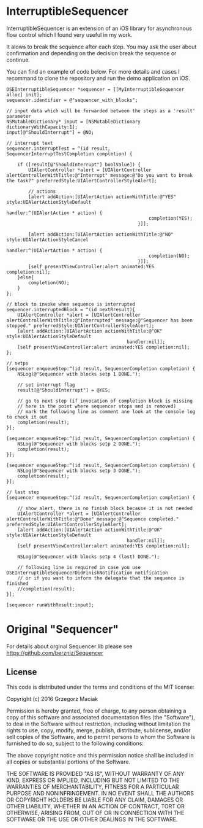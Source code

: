 InterruptibleSequencer
=========

InterruptibleSequencer is an extension of an iOS library for asynchronous flow control which I found very useful in my work.

It alows to break the sequence after each step.
You may ask the user about confirmation and depending on the decision break the sequence or continue.

You can find an example of code below.
For more details and cases I recommand to clone the repository and run the demo application on iOS.

```objc
DSEInterruptibleSequencer *sequencer = [[MyInterruptibleSequencer alloc] init];
sequencer.identifier = @"sequencer_with_blocks";

// input data which will be forwarded between the steps as a 'result' parameter
NSMutableDictionary* input = [NSMutableDictionary dictionaryWithCapacity:1];
input[@"ShouldInterrupt"] = @NO;

// interrupt text
sequencer.interruptTest = ^(id result, SequencerInterruptTestCompletion completion) {
    
    if ([result[@"ShouldInterrupt"] boolValue]) {
        UIAlertController *alert = [UIAlertController alertControllerWithTitle:@"Interrupt" message:@"Do you want to break the task?" preferredStyle:UIAlertControllerStyleAlert];
        
        // actions
        [alert addAction:[UIAlertAction actionWithTitle:@"YES" style:UIAlertActionStyleDefault
                                                handler:^(UIAlertAction * action) {
                                                    completion(YES);
                                                }]];
        
        [alert addAction:[UIAlertAction actionWithTitle:@"NO" style:UIAlertActionStyleCancel
                                                handler:^(UIAlertAction * action) {
                                                    completion(NO);
                                                }]];
        [self presentViewController:alert animated:YES completion:nil];
    }else{
        completion(NO);
    }
};

// block to invoke when sequence is interrupted
sequencer.interruptedBlock = ^(id nextRresult){
    UIAlertController *alert = [UIAlertController alertControllerWithTitle:@"Interrupted" message:@"Sequencer has been stopped." preferredStyle:UIAlertControllerStyleAlert];
    [alert addAction:[UIAlertAction actionWithTitle:@"OK" style:UIAlertActionStyleDefault
                                            handler:nil]];
    [self presentViewController:alert animated:YES completion:nil];
};

// setps
[sequencer enqueueStep:^(id result, SequencerCompletion completion) {
    NSLog(@"Sequencer with blocks setp 1 DONE.");
    
    // set interrupt flag
    result[@"ShouldInterrupt"] = @YES;
    
    // go to next step (if invocation of completion block is missing
    // here is the point where sequencer stops and is removed)
    // mark the following line as comment ane look at the console log to check it out
    completion(result);
}];

[sequencer enqueueStep:^(id result, SequencerCompletion completion) {
    NSLog(@"Sequencer with blocks setp 2 DONE.");
    completion(result);
}];

[sequencer enqueueStep:^(id result, SequencerCompletion completion) {
    NSLog(@"Sequencer with blocks setp 3 DONE.");
    completion(result);
}];

// last step
[sequencer enqueueStep:^(id result, SequencerCompletion completion) {
    
    // show alert, there is no finish block because it is not needed
    UIAlertController *alert = [UIAlertController alertControllerWithTitle:@"Done" message:@"Sequence completed." preferredStyle:UIAlertControllerStyleAlert];
    [alert addAction:[UIAlertAction actionWithTitle:@"OK" style:UIAlertActionStyleDefault
                                            handler:nil]];
    [self presentViewController:alert animated:YES completion:nil];
    
    NSLog(@"Sequencer with blocks setp 4 (last) DONE.");
    
    // following line is required in case you use DSEInterruptibleSequencerDidFinishNotification notification
    // or if you want to inform the delegate that the sequence is finished
    //completion(result);
}];

[sequencer runWithResult:input];
```

Original "Sequencer"
=========

For details about orginal Sequencer lib please see https://github.com/berzniz/Sequencer


## License

This code is distributed under the terms and conditions of the MIT license:

Copyright (c) 2016 Grzegorz Maciak

Permission is hereby granted, free of charge, to any person obtaining a copy
of this software and associated documentation files (the "Software"), to deal
in the Software without restriction, including without limitation the rights
to use, copy, modify, merge, publish, distribute, sublicense, and/or sell
copies of the Software, and to permit persons to whom the Software is
furnished to do so, subject to the following conditions:

The above copyright notice and this permission notice shall be included in
all copies or substantial portions of the Software.

THE SOFTWARE IS PROVIDED "AS IS", WITHOUT WARRANTY OF ANY KIND, EXPRESS OR
IMPLIED, INCLUDING BUT NOT LIMITED TO THE WARRANTIES OF MERCHANTABILITY,
FITNESS FOR A PARTICULAR PURPOSE AND NONINFRINGEMENT. IN NO EVENT SHALL THE
AUTHORS OR COPYRIGHT HOLDERS BE LIABLE FOR ANY CLAIM, DAMAGES OR OTHER
LIABILITY, WHETHER IN AN ACTION OF CONTRACT, TORT OR OTHERWISE, ARISING FROM,
OUT OF OR IN CONNECTION WITH THE SOFTWARE OR THE USE OR OTHER DEALINGS IN
THE SOFTWARE.
